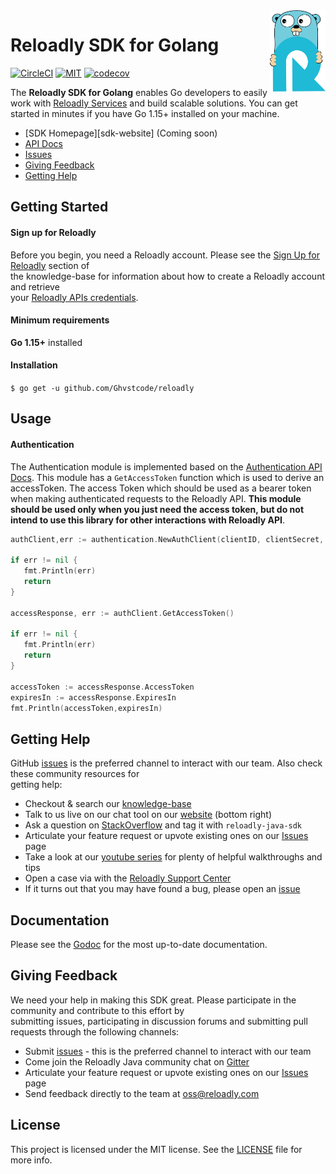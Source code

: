<img src="icon.png" width="89" height="130" align="right" alt="reloadly-golang-icon"/>

# Reloadly SDK for Golang

[![CircleCI][circle-ci-badge]][circle-ci-url] [![MIT][mit-badge]][mit-url] [![codecov][codecov-badge]][codecov-url]
<!--[![Maven][maven-badge]][maven-url]-->    

The **Reloadly SDK for Golang** enables Go developers to easily work with [Reloadly Services][reloadly-main-site] and build scalable solutions. You can get started in minutes if you have Go 1.15+ installed on your machine.

* [SDK Homepage][sdk-website] (Coming soon)
* [API Docs][docs-api]
* [Issues][sdk-issues]
* [Giving Feedback](#giving-feedback)
* [Getting Help](#getting-help)

## Getting Started

#### Sign up for Reloadly ####   
Before you begin, you need a Reloadly account. Please see the [Sign Up for Reloadly][reloadly-signup-help] section of    
the knowledge-base for information about how to create a Reloadly account and retrieve    
your [Reloadly APIs credentials][api-credentials-help].

#### Minimum requirements ####   
**Go 1.15+** installed

#### Installation
`$ go get -u github.com/Ghvstcode/reloadly`
## Usage
#### Authentication
The Authentication module is implemented based on the [Authentication API Docs](https://developers.reloadly.com/#authentication-api). This module has a `GetAccessToken` function which is used to derive an accessToken. The access Token which should be used as a bearer token when making authenticated requests to the Reloadly API. **This module should be used only when you just need the access token,  but do not intend to use this library for other interactions with Reloadly API**.
```Go  
authClient,err := authentication.NewAuthClient(clientID, clientSecret, false)  
  
if err != nil {  
   fmt.Println(err)  
   return  
}  
  
accessResponse, err := authClient.GetAccessToken()  
  
if err != nil {  
   fmt.Println(err)  
   return  
}  
  
accessToken := accessResponse.AccessToken  
expiresIn := accessResponse.ExpiresIn  
fmt.Println(accessToken,expiresIn)  
```  

## Getting Help

GitHub [issues][sdk-issues] is the preferred channel to interact with our team. Also check these community resources for    
getting help:

* Checkout & search our [knowledge-base][reloadly-knowledge-base]
* Talk to us live on our chat tool on our [website][reloadly-main-site] (bottom right)
* Ask a question on [StackOverflow][stack-overflow] and tag it with `reloadly-java-sdk`
* Articulate your feature request or upvote existing ones on our [Issues][features] page
* Take a look at our [youtube series][youtube-series] for plenty of helpful walkthroughs and tips
* Open a case via with the [Reloadly Support Center][support-center]
* If it turns out that you may have found a bug, please open an [issue][sdk-issues]

## Documentation

Please see the [Godoc](https://pkg.go.dev/github.com/Ghvstcode/reloadly) for the most up-to-date documentation.


## Giving Feedback

We need your help in making this SDK great. Please participate in the community and contribute to this effort by    
submitting issues, participating in discussion forums and submitting pull requests through the following channels:

* Submit [issues][sdk-issues] - this is the preferred channel to interact with our team
* Come join the Reloadly Java community chat on [Gitter][gitter]
* Articulate your feature request or upvote existing ones on our [Issues][features] page
* Send feedback directly to the team at oss@reloadly.com

## License

This project is licensed under the MIT license. See the [LICENSE](LICENSE) file for more info.

[reloadly-main-site]: https://www.reloadly.com/

[reloadly-signup-help]: https://faq.reloadly.com/en/articles/2307724-how-do-i-register-for-my-free-account

[api-credentials-help]: https://faq.reloadly.com/en/articles/3519543-locating-your-api-credentials

[sdk-issues]: https://github.com/ghvstcode/reloadly/issues

[sdk-license]: http://www.reloadly.com/software/apache2.0/

[gitter]: https://gitter.im/reloadly/reloadly-sdk-java

[sample-code]: https://github.com/reloadly/reloadly-sdk-java/blob/master/SAMPLE-CODE.md

[docs-api]: https://developers.reloadly.com

[features]: https://github.com/reloadly/reloadly-sdk-java/issues?q=is%3Aopen+is%3Aissue+label%3A%22feature-request%22

[api-docs]: https://developers.reloadly.com

[godoc]: https://pkg.go.dev/github.com/Ghvstcode/reloadly

[lombok]: https://projectlombok.org

[lombok-plugins]: https://projectlombok.org/setup/overview

[mit-badge]: http://img.shields.io/:license-mit-blue.svg?style=flat

[mit-url]: https://github.com/reloadly/reloadly-sdk-java/raw/master/LICENSE

[maven-badge]: https://img.shields.io/maven-central/v/software.reloadly/java-sdk-airtime.svg?label=Maven%20Central

[maven-url]: https://search.maven.org/search?q=g:software.reloadly

[circle-ci-badge]: https://circleci.com/gh/Reloadly/reloadly-sdk-java.svg?style=svg&circle-token=f06dbc5f2511715447dd8d62ff00065cb245701e

[circle-ci-url]: https://circleci.com/gh/Reloadly/reloadly-sdk-java/tree/main

[codecov-badge]: https://codecov.io/gh/reloadly/reloadly-sdk-java/branch/main/graph/badge.svg?token=8U89VKQ2BF

[codecov-url]: https://app.codecov.io/gh/reloadly/reloadly-sdk-java

[youtube-series]: https://www.youtube.com/watch?v=TbXC4Ic8x30&t=141s&ab_channel=Reloadly

[reloadly-knowledge-base]: https://faq.reloadly.com

[stack-overflow]: http://stackoverflow.com/questions/tagged/reloadly-reloadly-sdk

[support-center]: https://faq.reloadly.com/en/articles/3423196-contacting-support